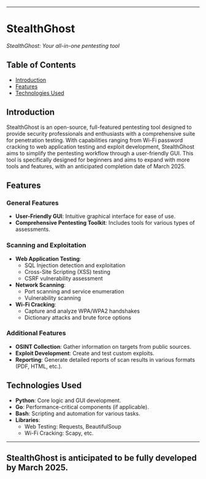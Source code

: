 

---

# StealthGhost

*StealthGhost: Your all-in-one pentesting tool*

## Table of Contents
- [Introduction](#introduction)
- [Features](#features)
- [Technologies Used](#technologies-used)

## Introduction
StealthGhost is an open-source, full-featured pentesting tool designed to provide security professionals and enthusiasts with a comprehensive suite for penetration testing. With capabilities ranging from Wi-Fi password cracking to web application testing and exploit development, StealthGhost aims to simplify the pentesting workflow through a user-friendly GUI. This tool is specifically designed for beginners and aims to expand with more tools and features, with an anticipated completion date of March 2025.


## Features
### General Features
- **User-Friendly GUI**: Intuitive graphical interface for ease of use.
- **Comprehensive Pentesting Toolkit**: Includes tools for various types of assessments.

### Scanning and Exploitation
- **Web Application Testing**:
  - SQL Injection detection and exploitation
  - Cross-Site Scripting (XSS) testing
  - CSRF vulnerability assessment
- **Network Scanning**:
  - Port scanning and service enumeration
  - Vulnerability scanning
- **Wi-Fi Cracking**:
  - Capture and analyze WPA/WPA2 handshakes
  - Dictionary attacks and brute force options

### Additional Features
- **OSINT Collection**: Gather information on targets from public sources.
- **Exploit Development**: Create and test custom exploits.
- **Reporting**: Generate detailed reports of scan results in various formats (PDF, HTML, etc.).

## Technologies Used
- **Python**: Core logic and GUI development.
- **Go**: Performance-critical components (if applicable).
- **Bash**: Scripting and automation for various tasks.
- **Libraries**: 
  - Web Testing: Requests, BeautifulSoup
  - Wi-Fi Cracking: Scapy, etc.
  
---
 
## StealthGhost is anticipated to be fully developed by March 2025.


